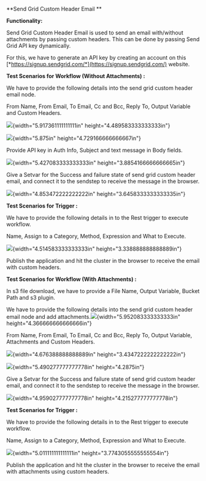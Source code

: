 **Send Grid Custom Header Email **

**Functionality:**

Send Grid Custom Header Email is used to send an email with/without
attachments by passing custom headers. This can be done by passing Send
Grid API key dynamically.

For this, we have to generate an API key by creating an account on this
[*https://signup.sendgrid.com/*](https://signup.sendgrid.com/) website.

**Test Scenarios for Workflow (Without Attachments) :**

We have to provide the following details into the send grid custom
header email node.

From Name, From Email, To Email, Cc and Bcc, Reply To, Output Variable
and Custom Headers.

![](media/image5.png){width="5.917361111111111in"
height="4.489583333333333in"}

![](media/image8.png){width="5.875in" height="4.729166666666667in"}

Provide API key in Auth Info, Subject and text message in Body fields.

![](media/image10.png){width="5.427083333333333in"
height="3.8854166666666665in"}

Give a Setvar for the Success and failure state of send grid custom
header email, and connect it to the sendstep to receive the message in
the browser.

![](media/image7.png){width="4.853472222222222in"
height="3.6458333333333335in"}

**Test Scenarios for Trigger :**

We have to provide the following details in to the Rest trigger to
execute workflow.

Name, Assign to a Category, Method, Expression and What to Execute.

![](media/image6.png){width="4.514583333333333in"
height="3.338888888888889in"}

Publish the application and hit the cluster in the browser to receive
the email with custom headers.

**Test Scenarios for Workflow (With Attachments) :**

In s3 file download, we have to provide a File Name, Output Variable,
Bucket Path and s3 plugin.

We have to provide the following details into the send grid custom
header email node and add
attachments.![](media/image2.png){width="5.952083333333333in"
height="4.366666666666666in"}

From Name, From Email, To Email, Cc and Bcc, Reply To, Output Variable,
Attachments and Custom Headers.

![](media/image9.png){width="4.676388888888889in"
height="3.4347222222222222in"}

![](media/image4.png){width="5.490277777777778in" height="4.2875in"}

Give a Setvar for the Success and failure state of send grid custom
header email, and connect it to the sendstep to receive the message in
the browser.

![](media/image1.png){width="4.959027777777778in"
height="4.215277777777778in"}

**Test Scenarios for Trigger :**

We have to provide the following details in to the Rest trigger to
execute workflow.

Name, Assign to a Category, Method, Expression and What to Execute.

![](media/image3.png){width="5.011111111111111in"
height="3.7743055555555554in"}

Publish the application and hit the cluster in the browser to receive
the email with attachments using custom headers.
